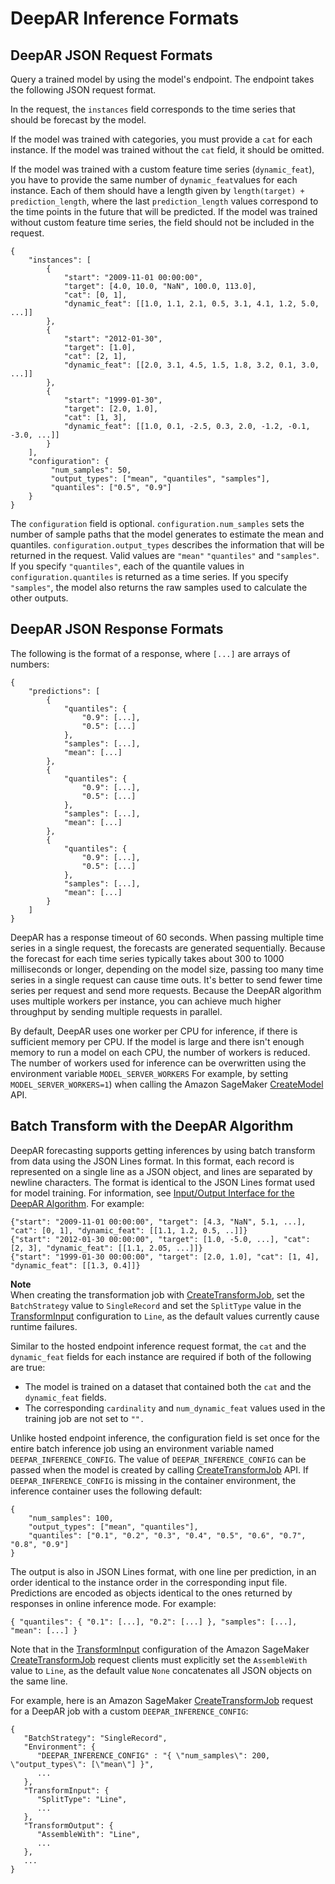 # DeepAR Inference Formats<a name="deepar-in-formats"></a>

## DeepAR JSON Request Formats<a name="deepar-json-request"></a>

Query a trained model by using the model's endpoint\. The endpoint takes the following JSON request format\. 

In the request, the `instances` field corresponds to the time series that should be forecast by the model\. 

If the model was trained with categories, you must provide a `cat` for each instance\. If the model was trained without the `cat` field, it should be omitted\.

If the model was trained with a custom feature time series \(`dynamic_feat`\), you have to provide the same number of `dynamic_feat`values for each instance\. Each of them should have a length given by `length(target) + prediction_length`, where the last `prediction_length` values correspond to the time points in the future that will be predicted\. If the model was trained without custom feature time series, the field should not be included in the request\.

```
{
    "instances": [
        {
            "start": "2009-11-01 00:00:00",
            "target": [4.0, 10.0, "NaN", 100.0, 113.0],
            "cat": [0, 1],
            "dynamic_feat": [[1.0, 1.1, 2.1, 0.5, 3.1, 4.1, 1.2, 5.0, ...]]
        },
        {
            "start": "2012-01-30",
            "target": [1.0],
            "cat": [2, 1],
            "dynamic_feat": [[2.0, 3.1, 4.5, 1.5, 1.8, 3.2, 0.1, 3.0, ...]]
        },
        {
            "start": "1999-01-30",
            "target": [2.0, 1.0],
            "cat": [1, 3],
            "dynamic_feat": [[1.0, 0.1, -2.5, 0.3, 2.0, -1.2, -0.1, -3.0, ...]]
        }
    ],
    "configuration": {
         "num_samples": 50,
         "output_types": ["mean", "quantiles", "samples"],
         "quantiles": ["0.5", "0.9"]
    }
}
```

The `configuration` field is optional\. `configuration.num_samples` sets the number of sample paths that the model generates to estimate the mean and quantiles\. `configuration.output_types` describes the information that will be returned in the request\. Valid values are `"mean"` `"quantiles"` and `"samples"`\. If you specify `"quantiles"`, each of the quantile values in `configuration.quantiles` is returned as a time series\. If you specify `"samples"`, the model also returns the raw samples used to calculate the other outputs\.

## DeepAR JSON Response Formats<a name="deepar-json-response"></a>

The following is the format of a response, where `[...]` are arrays of numbers:

```
{
    "predictions": [
        {
            "quantiles": {
                "0.9": [...],
                "0.5": [...]
            },
            "samples": [...],
            "mean": [...]
        },
        {
            "quantiles": {
                "0.9": [...],
                "0.5": [...]
            },
            "samples": [...],
            "mean": [...]
        },
        {
            "quantiles": {
                "0.9": [...],
                "0.5": [...]
            },
            "samples": [...],
            "mean": [...]
        }
    ]
}
```

DeepAR has a response timeout of 60 seconds\. When passing multiple time series in a single request, the forecasts are generated sequentially\. Because the forecast for each time series typically takes about 300 to 1000 milliseconds or longer, depending on the model size, passing too many time series in a single request can cause time outs\. It's better to send fewer time series per request and send more requests\. Because the DeepAR algorithm uses multiple workers per instance, you can achieve much higher throughput by sending multiple requests in parallel\.

By default, DeepAR uses one worker per CPU for inference, if there is sufficient memory per CPU\. If the model is large and there isn't enough memory to run a model on each CPU, the number of workers is reduced\. The number of workers used for inference can be overwritten using the environment variable `MODEL_SERVER_WORKERS` For example, by setting `MODEL_SERVER_WORKERS=1`\) when calling the Amazon SageMaker [CreateModel](API_CreateModel.md) API\.

## Batch Transform with the DeepAR Algorithm<a name="deepar-batch"></a>

DeepAR forecasting supports getting inferences by using batch transform from data using the JSON Lines format\. In this format, each record is represented on a single line as a JSON object, and lines are separated by newline characters\. The format is identical to the JSON Lines format used for model training\. For information, see [Input/Output Interface for the DeepAR Algorithm](deepar.md#deepar-inputoutput)\. For example:

```
{"start": "2009-11-01 00:00:00", "target": [4.3, "NaN", 5.1, ...], "cat": [0, 1], "dynamic_feat": [[1.1, 1.2, 0.5, ..]]}
{"start": "2012-01-30 00:00:00", "target": [1.0, -5.0, ...], "cat": [2, 3], "dynamic_feat": [[1.1, 2.05, ...]]}
{"start": "1999-01-30 00:00:00", "target": [2.0, 1.0], "cat": [1, 4], "dynamic_feat": [[1.3, 0.4]]}
```

**Note**  
When creating the transformation job with [CreateTransformJob](API_CreateTransformJob.md), set the `BatchStrategy` value to `SingleRecord` and set the `SplitType` value in the [TransformInput](API_TransformInput.md) configuration to `Line`, as the default values currently cause runtime failures\.

Similar to the hosted endpoint inference request format, the `cat` and the `dynamic_feat` fields for each instance are required if both of the following are true:
+ The model is trained on a dataset that contained both the `cat` and the `dynamic_feat` fields\.
+ The corresponding `cardinality` and `num_dynamic_feat` values used in the training job are not set to `"".`

Unlike hosted endpoint inference, the configuration field is set once for the entire batch inference job using an environment variable named `DEEPAR_INFERENCE_CONFIG`\. The value of `DEEPAR_INFERENCE_CONFIG` can be passed when the model is created by calling [CreateTransformJob](API_CreateTransformJob.md) API\. If `DEEPAR_INFERENCE_CONFIG` is missing in the container environment, the inference container uses the following default:

```
{
    "num_samples": 100,
    "output_types": ["mean", "quantiles"],
    "quantiles": ["0.1", "0.2", "0.3", "0.4", "0.5", "0.6", "0.7", "0.8", "0.9"]
}
```

The output is also in JSON Lines format, with one line per prediction, in an order identical to the instance order in the corresponding input file\. Predictions are encoded as objects identical to the ones returned by responses in online inference mode\. For example:

```
{ "quantiles": { "0.1": [...], "0.2": [...] }, "samples": [...], "mean": [...] }
```

Note that in the [TransformInput](API_TransformInput.md) configuration of the Amazon SageMaker [CreateTransformJob](API_CreateTransformJob.md) request clients must explicitly set the `AssembleWith` value to `Line`, as the default value `None` concatenates all JSON objects on the same line\.

For example, here is an Amazon SageMaker [CreateTransformJob](API_CreateTransformJob.md) request for a DeepAR job with a custom `DEEPAR_INFERENCE_CONFIG`:

```
{
   "BatchStrategy": "SingleRecord",
   "Environment": { 
      "DEEPAR_INFERENCE_CONFIG" : "{ \"num_samples\": 200, \"output_types\": [\"mean\"] }",
      ...
   },
   "TransformInput": {
      "SplitType": "Line",
      ...
   },
   "TransformOutput": { 
      "AssembleWith": "Line",
      ...
   },
   ...
}
```